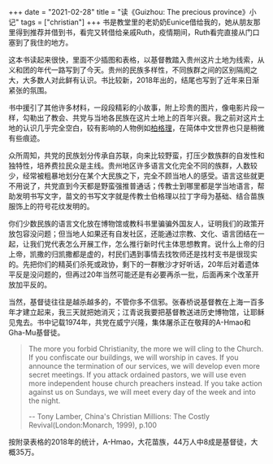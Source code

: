 +++ 
date = "2021-02-28"
title = "读《Guizhou: The precious province》小记"
tags = ["christian"]
+++
书是教堂里的老奶奶Eunice借给我的，她从朋友那里得到推荐并借到书，看完又转借给亲戚Ruth，疫情期间，Ruth看完直接从门口塞到了我住的地方。

这本书读起来很快，里面不少插图和表格，以基督教踏入贵州这片土地为线索，从义和团的年代一路写到了今天。贵州的民族多样性，不同族群之间的区别隔阂之大，大多数人对此鲜有认识。书比较新，2018年出的，结尾也写到了近年来日渐紧张的氛围。

书中援引了其他许多材料，一段段精彩的小故事，附上珍贵的图片，像电影片段一样，勾勒出了教会、共党与当地各民族在这片土地上的百年兴衰。我之前对这片土地的认识几乎完全空白，较有影响的人物例如[柏格理](https://zh.wikipedia.org/wiki/%E6%9F%8F%E6%A0%BC%E7%90%86)，在简体中文世界也只是稍微有些痕迹。

众所周知，共党的民族划分传承自苏联，向来比较野蛮，打压少数族群的自发性和独特性，培养费拉民众是主线。贵州地区许多语言文化完全不同的族群，人数较少，经常被粗暴地划分在某个大民族之下，完全不顾当地人的感受。语言这些就更不用说了，共党直到今天都是野蛮强推普通话；传教士到哪里都是学当地语言，帮助发明书写文字，苗文的书写文字就是传教士伯格理以拉丁字母为基础、结合苗族服饰上的符号花纹发明的。

你们少数民族的语言文化放在博物馆或教科书里骗骗外国友人，证明我们的政策开放包容没问题；但当地人如果还有自发社区，还能通过宗教、文化、语言团结在一起，让我们党代表怎么开展工作，怎么推行新时代主体思想教育。说什么上帝的归上帝，凯撒的归凯撒都是虚的，村民们遇到事情去找牧师还是找村支书是很现实的。先把你们的精英们杀死或政协，剩下的一群散沙才好听话，20年后对着遗体平反是没问题的，但再过20年当然可能还是有必要再杀一批，后面再来个改革开放加平反的。

当然，基督徒往往是越杀越多的，不管你多不信邪。张春桥说基督教在上海一百多年才建立起来，我三天就把她消灭；江青说我要把基督教送进历史博物馆，让耶稣见鬼去。书中记载1974年，共党在威宁兴隆，集体屠杀正在敬拜的A-Hmao和Gha-Mu基督徒。

> The more you forbid Christianity, the more we will cling to the Church. If you confiscate our buildings, we will worship in caves. If you announce the termination of our services, we will develop even more secret meetings. If you attack ordained pastors, we will use even more independent house church preachers instead. If you take action against us on Sundays, we will meet every day of the week and into the night. 
> 
> -- Tony Lamber, China's Christian Millions: The Costly Revival(London:Monarch, 1999), p.100

按附录表格的2018年的统计，A-Hmao，大花苗族，44万人中8成是基督徒，大概35万。






